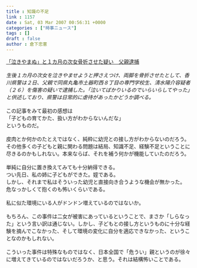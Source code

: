 ```yaml
---
title : 知識の不足
link : 1157
date : Sat, 03 Mar 2007 00:56:31 +0000
categories : ["時事ニュース"]
tags : []
draft : false
author : 倉下忠憲
---
```


<A HREF="http://www.asahi.com/national/update/0302/OSK200703020071.html" TARGET="_blank">「泣きやまぬ」と１カ月の次女骨折させた疑い　父親逮捕</A><BR><BR><I>生後１カ月の次女を泣きやませようと押さえつけ、両脚を骨折させたとして、香川県警は２日、父親で同県丸亀市土器町西８丁目の専門学校生、清水陽介容疑者（２６）を傷害の疑いで逮捕した。「泣いてばかりいるのでいらいらしてやった」と供述しており、県警は日常的に虐待があったかどうか調べる。</I><BR><BR>この記事をみて最初の感想は<BR>「子どもの育てかた、扱い方がわからないんだな」<BR>というものだ。<BR><BR>皮肉とか何かのたとえではなく、純粋に幼児との接し方がわからないのだろう。<BR>その他多くの子どもと親に関わる問題は結局、知識不足、経験不足ということに尽きるのかもしれない。本来ならば、それを補う何かが機能していたのだろう。<BR><BR>単純に自分に置き換えてみても十分納得できる。<BR>つい先日、私の姉に子どもができた。姪である。<BR>しかし、それまで私はそういった幼児と直接向き合うような機会が無かった。<BR>危なっかしくて抱くのも怖いくらいである。<BR><BR>私に似た環境にいる人がドンドン増えているのではないか。<BR><BR>もちろん、この事件は二女が被害にあっているということで、まさか「しらなった」という言い訳は通じない。しかし、子どもとの接し方というものに十分な経験を摘んでこなかった、そして環境の変化に自分を適応できなかった、ということなのかもしれない。<BR><BR>こういった事件は特殊なものではなく、日本全国で「危うい」親というのが徐々に増えてきているのではないだろうか、と思う。それは結構怖いことである。<br><br>
